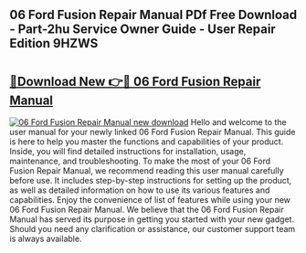 ## 06 Ford Fusion Repair Manual PDf Free Download - Part-2hu Service Owner Guide - User Repair Edition 9HZWS

# <h2><a href="http://bc47997.oget.top/?id=06+Ford+Fusion+Repair+Manual">🔗Download New 👉🔴 06 Ford Fusion Repair Manual</a></h2>

[![06 Ford Fusion Repair Manual new download](https://i.imgur.com/5g1atiW.png)](http://bc47997.oget.top/?id=06+Ford+Fusion+Repair+Manual)
Hello and welcome to the user manual for your newly linked 06 Ford Fusion Repair Manual. This guide is here to help you master the functions and capabilities of your product. Inside, you will find detailed instructions for installation, usage, maintenance, and troubleshooting. To make the most of your 06 Ford Fusion Repair Manual, we recommend reading this user manual carefully before use. It includes step-by-step instructions for setting up the product, as well as detailed information on how to use its various features and capabilities. Enjoy the convenience of list of features while using your new 06 Ford Fusion Repair Manual. We believe that the 06 Ford Fusion Repair Manual has served its purpose in getting you started with your new gadget. Should you need any clarification or assistance, our customer support team is always available.
